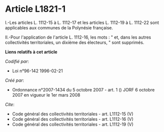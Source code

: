 # Article L1821-1

I.-Les articles L. 1112-15 à L. 1112-17 et les articles L. 1112-19 à L. 1112-22 sont applicables aux communes de la Polynésie
française. 

II.-Pour l'application de l'article L. 1112-16, les mots : " et, dans les autres collectivités territoriales, un dixième des
électeurs, " sont supprimés.

**Liens relatifs à cet article**

_Codifié par_:

  - Loi n°96-142 1996-02-21

_Créé par_:

  - Ordonnance n°2007-1434 du 5 octobre 2007 - art. 1 () JORF 6 octobre 2007 en vigueur le 1er mars 2008

_Cite_:

  - Code général des collectivités territoriales - art. L1112-15 (V)
  - Code général des collectivités territoriales - art. L1112-16 (V)
  - Code général des collectivités territoriales - art. L1112-19 (V)
